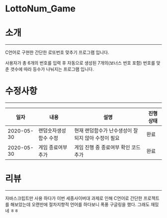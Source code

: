 # LottoNum_Game

# 소개 
----------------------------
C언어로 구현한 간단한 로또번호 맞추기 프로그램 입니다. 

사용자가 총 6개의 번호를 입력 후 자동으로 생성된 7개의(보너스 번호 포함) 번호를 맞춘 갯수에 따라 등수가 나눠지는 프로그램 입니다.

# 수정사항
------------------------------

|일자|내용|설명|진행상태|
|------|---|---|---|
|2020-05-30|랜덤숫자생성 함수 수정|현재 랜덤함수가 난수생성이 잘되지 않아 수정이 필요|완료|
|2020-05-30|게임 종료여부 추가|게임 진행 중 종료여부 확인 코드 추가|완료|

# 리뷰
------------------------------
자바스크립트만 사용 하다가 이번 세종사이버대 과제로 인해 C언어로 간단한 프로젝트를 해보았는데 
오랜만에 절차지향적 언어를 하다보니 폭풍 구글링을 했다. 
그래도 재밌네 ㅎㅎ
